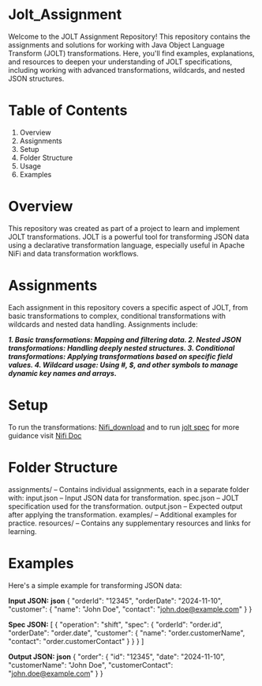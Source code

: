 # Jolt_Assignment 
Welcome to the JOLT Assignment Repository! This repository contains the assignments and solutions for working with Java Object Language Transform (JOLT) transformations. Here, you'll find examples, explanations, and resources to deepen your understanding of JOLT specifications, including working with advanced transformations, wildcards, and nested JSON structures.

# Table of Contents
1. Overview
2. Assignments
3. Setup
4. Folder Structure
5. Usage
6. Examples

# Overview
This repository was created as part of a project to learn and implement JOLT transformations. JOLT is a powerful tool for transforming JSON data using a declarative transformation language, especially useful in Apache NiFi and data transformation workflows.

# Assignments
Each assignment in this repository covers a specific aspect of JOLT, from basic transformations to complex, conditional transformations with wildcards and nested data handling. Assignments include:

***1. Basic transformations: Mapping and filtering data.
2. Nested JSON transformations: Handling deeply nested structures.
3. Conditional transformations: Applying transformations based on specific field values.
4. Wildcard usage: Using #, $, and other symbols to manage dynamic key names and arrays.***

# Setup
To run the transformations:
[Nifi_download](https://nifi.apache.org/download/) and to run [jolt spec](https://jolt-demo.appspot.com/#inception) for more guidance visit [Nifi Doc](https://nifi.apache.org/docs/nifi-docs/)   

# Folder Structure
assignments/ – Contains individual assignments, each in a separate folder with:
input.json – Input JSON data for transformation.
spec.json – JOLT specification used for the transformation.
output.json – Expected output after applying the transformation.
examples/ – Additional examples for practice.
resources/ – Contains any supplementary resources and links for learning.

# Examples
Here's a simple example for transforming JSON data:

**Input JSON:**
**json**
{
  "orderId": "12345",
  "orderDate": "2024-11-10",
  "customer": {
    "name": "John Doe",
    "contact": "john.doe@example.com"
  }
}

**Spec JSON:**
[
  {
    "operation": "shift",
    "spec": {
      "orderId": "order.id",
      "orderDate": "order.date",
      "customer": {
        "name": "order.customerName",
        "contact": "order.customerContact"
      }
    }
  }
]

**Output JSON:**
**json**
{
  "order": {
    "id": "12345",
    "date": "2024-11-10",
    "customerName": "John Doe",
    "customerContact": "john.doe@example.com"
  }
}





